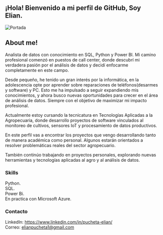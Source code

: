 ## ¡Hola! Bienvenido a mi perfil de GitHub, Soy Elian.

![Portada](https://drive.google.com/file/d/1168Zqo8arnW5ILNTLqEDIzeAQQ7dlWjW/view?usp=drive_link)


## About me!
Analista de datos con conocimiento en SQL, Python y Power BI. 
Mi camino profesional comenzó en puestos de call center, donde descubrí mi verdadera pasión por el análisis de datos y decidí enfocarme completamente en este campo. 

Desde pequeño, he tenido un gran interés por la informática, en la adolescencia opte por aprender sobre reparaciones de teléfonos(desarmes y software) y PC. Esto me ha impulsado a seguir expandiendo mis conocimientos, y ahora busco nuevas oportunidades para crecer en el área de análisis de datos. Siempre con el objetivo de maximizar mi impacto profesional.

Actualmente estoy cursando la tecnicatura en Tecnologías Aplicadas a la Agropecuaria, donde desarrollo proyectos de software vinculados al monitoreo de cultivos, sensores IoT y procesamiento de datos productivos.

En este perfil vas a encontrar los proyectos que vengo desarrollando tanto de manera académica como personal. Algunos estarán orientados a resolver problemáticas reales del sector agropecuario.

También continúo trabajando en proyectos personales, explorando nuevas herramientas y tecnologías aplicadas al agro y al análisis de datos.

### Skills

Python. \
SQL. \
Power Bi. \
En practica con Microsoft Azure.

### Contacto
LinkedIn: https://www.linkedin.com/in/pucheta-elian/ \
Correo: elianpucheta1@gmail.com
<!---
eliancba/eliancba is a ✨ special ✨ repository because its `README.md` (this file) appears on your GitHub profile.
You can click the Preview link to take a look at your changes.
--->
